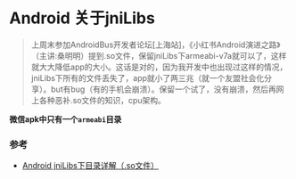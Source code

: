 # Android 关于jniLibs

> 上周末参加AndroidBus开发者论坛[上海站]，《小红书Android演进之路》（主讲:桑明明）提到.so文件，保留jniLibs下armeabi-v7a就可以了，这样就大大降低app的大小。这话是对的，因为我开发中也出现过这样的情况，jniLibs下所有的文件丢失了，app就小了两三兆（就一个友盟社会化分享）。but有bug（有的手机会崩溃）。保留一个试了，没有崩溃，然后再网上各种恶补.so文件的知识，cpu架构。

**微信apk中只有一个`armeabi`目录**

### 参考
* [Android jniLibs下目录详解（.so文件）](http://www.jianshu.com/p/b758e36ae9b5)